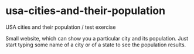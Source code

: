 # usa-cities-and-their-population
USA cities and their population / test exercise 

Small website, which can show you a particular city and its population.
Just start typing some name of a city or of a state to see the population results.

